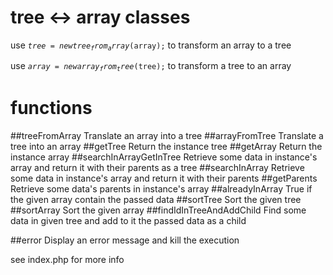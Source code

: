 # tree <-> array classes

use <code>$tree = new tree_from_array($array);</code> to transform an array to a tree

use <code>$array = new array_from_tree($tree);</code> to transform a tree to an array

# functions 
##treeFromArray 
Translate an array into a tree
##arrayFromTree
Translate a tree into an array
##getTree
Return the instance tree
##getArray
Return the instance array
##searchInArrayGetInTree
Retrieve some data in instance's array and return it with their parents as a tree
##searchInArray
Retrieve some data in instance's array and return it with their parents
##getParents
Retrieve some data's parents in instance's array
##alreadyInArray
True if the given array contain the passed data
##sortTree
Sort the given tree
##sortArray
Sort the given array
##findIdInTreeAndAddChild
Find some data in given tree and add to it the passed data as a child

##error
Display an error message and kill the execution

see index.php for more info